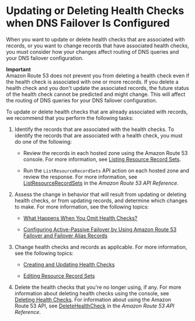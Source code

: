 # Updating or Deleting Health Checks when DNS Failover Is Configured<a name="health-checks-updating-deleting-tasks"></a>

When you want to update or delete health checks that are associated with records, or you want to change records that have associated health checks, you must consider how your changes affect routing of DNS queries and your DNS failover configuration\.

**Important**  
Amazon Route 53 does not prevent you from deleting a health check even if the health check is associated with one or more records\. If you delete a health check and you don't update the associated records, the future status of the health check cannot be predicted and might change\. This will affect the routing of DNS queries for your DNS failover configuration\. 

To update or delete health checks that are already associated with records, we recommend that you perform the following tasks:

1. Identify the records that are associated with the health checks\. To identify the records that are associated with a health check, you must do one of the following: 

   + Review the records in each hosted zone using the Amazon Route 53 console\. For more information, see [Listing Resource Record Sets](resource-record-sets-listing.md)\.

   + Run the `ListResourceRecordSets` API action on each hosted zone and review the response\. For more information, see [ListResourceRecordSets](http://docs.aws.amazon.com/Route53/latest/APIReference/API_ListResourceRecordSets.html) in the *Amazon Route 53 API Reference*\.

1. Assess the change in behavior that will result from updating or deleting health checks, or from updating records, and determine which changes to make\. For more information, see the following topics:

   + [What Happens When You Omit Health Checks?](dns-failover-complex-configs.md#dns-failover-complex-configs-hc-omitting)

   + [Configuring Active\-Passive Failover by Using Amazon Route 53 Failover and Failover Alias Records](dns-failover-configuring-options.md#dns-failover-failover-rrsets)

1. Change health checks and records as applicable\. For more information, see the following topics:

   + [Creating and Updating Health Checks](health-checks-creating.md)

   + [Editing Resource Record Sets](resource-record-sets-editing.md)

1. Delete the health checks that you're no longer using, if any\. For more information about deleting health checks using the console, see [Deleting Health Checks](health-checks-deleting.md)\. For information about using the Amazon Route 53 API, see [DeleteHealthCheck](http://docs.aws.amazon.com/Route53/latest/APIReference/API_DeleteHealthCheck.html) in the *Amazon Route 53 API Reference*\. 